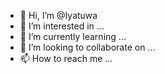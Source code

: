 - 👋 Hi, I’m @Iyatuwa
- 👀 I’m interested in ...
- 🌱 I’m currently learning ...
- 💞️ I’m looking to collaborate on ...
- 📫 How to reach me ...

<!---
Iyatuwa/Iyatuwa is a ✨ special ✨ repository because its `README.md` (this file) appears on your GitHub profile.
You can click the Preview link to take a look at your changes.
--->
